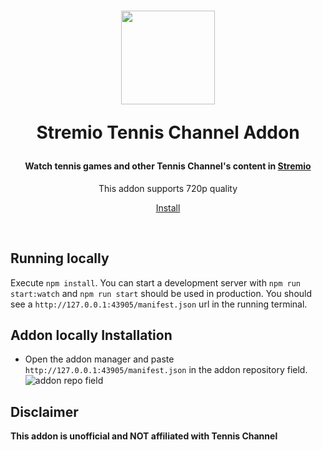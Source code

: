 <h1 align="center">
  <img width="150" src="https://i.pinimg.com/originals/34/85/8c/34858c396585f2f36851cca0db1c7da1.png" />
  <p>Stremio Tennis Channel Addon</p>
</h1>

<h4 align="center">Watch tennis games and other Tennis Channel's content in <a href="https://www.stremio.com/" target="_blank">Stremio</a></h4>
<p align="center">This addon supports 720p quality</p>
<p align="center"><a href="https://stremio-tennis-channel-addon.vercel.app/" target="_blank">Install<a></p>
</br>
  
## Running locally
Execute `npm install`. 
You can start a development server with `npm run start:watch` and `npm run start` should be used in production.
You should see a `http://127.0.0.1:43905/manifest.json` url in the running terminal.
  
## Addon locally Installation
* Open the addon manager and paste `http://127.0.0.1:43905/manifest.json` in the addon repository field.<br>
![addon repo field](https://i.imgur.com/RODMkww.png)
  
## Disclaimer
**This addon is unofficial and NOT affiliated with Tennis Channel**
